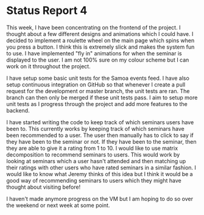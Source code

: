 # Status Report 4

This week, I have been concentrating on the frontend of the project. I thought about a few different designs and animations which I could have. I decided to implement a roulette wheel on the main page which spins when you press a button. I think this is extremely slick and makes the system fun to use. I have implemented "fly in" animations for when the seminar is displayed to the user. I am not 100% sure on my colour scheme but I can work on it throughout the project.

I have setup some basic unit tests for the Samoa events feed. I have also setup continuous integration on GitHub so that whenever I create a pull request for the development or master branch, the unit tests are ran. The branch can then only be merged if these unit tests pass. I aim to setup more unit tests as I progress through the project and add more features to the backend.

I have started writing the code to keep track of which seminars users have been to. This currently works by keeping track of which seminars have been recommended to a user. The user then manually has to click to say if they have been to the seminar or not. If they have been to the seminar, then they are able to give it a rating from 1 to 10. I would like to use matrix decomposition to recommend seminars to users. This would work by looking at seminars which a user hasn't attended and then matching up their ratings with other users who have rated seminars in a similar fashion. I would like to know what Jeremy thinks of this idea but I think it would be a good way of recommending seminars to users which they might have thought about visiting before!

I haven't made anymore progress on the VM but I am hoping to do so over the weekend or next week at some point.
